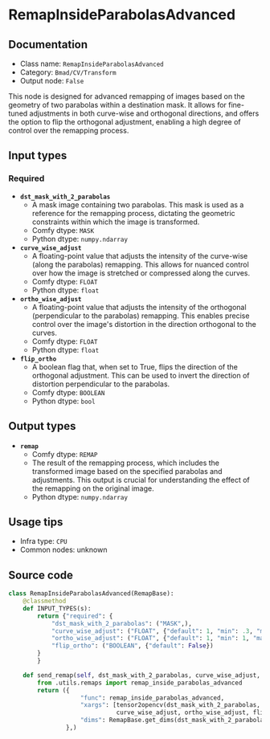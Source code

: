 # RemapInsideParabolasAdvanced
## Documentation
- Class name: `RemapInsideParabolasAdvanced`
- Category: `Bmad/CV/Transform`
- Output node: `False`

This node is designed for advanced remapping of images based on the geometry of two parabolas within a destination mask. It allows for fine-tuned adjustments in both curve-wise and orthogonal directions, and offers the option to flip the orthogonal adjustment, enabling a high degree of control over the remapping process.
## Input types
### Required
- **`dst_mask_with_2_parabolas`**
    - A mask image containing two parabolas. This mask is used as a reference for the remapping process, dictating the geometric constraints within which the image is transformed.
    - Comfy dtype: `MASK`
    - Python dtype: `numpy.ndarray`
- **`curve_wise_adjust`**
    - A floating-point value that adjusts the intensity of the curve-wise (along the parabolas) remapping. This allows for nuanced control over how the image is stretched or compressed along the curves.
    - Comfy dtype: `FLOAT`
    - Python dtype: `float`
- **`ortho_wise_adjust`**
    - A floating-point value that adjusts the intensity of the orthogonal (perpendicular to the parabolas) remapping. This enables precise control over the image's distortion in the direction orthogonal to the curves.
    - Comfy dtype: `FLOAT`
    - Python dtype: `float`
- **`flip_ortho`**
    - A boolean flag that, when set to True, flips the direction of the orthogonal adjustment. This can be used to invert the direction of distortion perpendicular to the parabolas.
    - Comfy dtype: `BOOLEAN`
    - Python dtype: `bool`
## Output types
- **`remap`**
    - Comfy dtype: `REMAP`
    - The result of the remapping process, which includes the transformed image based on the specified parabolas and adjustments. This output is crucial for understanding the effect of the remapping on the original image.
    - Python dtype: `numpy.ndarray`
## Usage tips
- Infra type: `CPU`
- Common nodes: unknown


## Source code
```python
class RemapInsideParabolasAdvanced(RemapBase):
    @classmethod
    def INPUT_TYPES(s):
        return {"required": {
            "dst_mask_with_2_parabolas": ("MASK",),
            "curve_wise_adjust": ("FLOAT", {"default": 1, "min": .3, "max": 2, "step": .01}),
            "ortho_wise_adjust": ("FLOAT", {"default": 1, "min": 1, "max": 3, "step": .01}),
            "flip_ortho": ("BOOLEAN", {"default": False})
        }
        }

    def send_remap(self, dst_mask_with_2_parabolas, curve_wise_adjust, ortho_wise_adjust, flip_ortho):
        from .utils.remaps import remap_inside_parabolas_advanced
        return ({
                    "func": remap_inside_parabolas_advanced,
                    "xargs": [tensor2opencv(dst_mask_with_2_parabolas, 1),
                              curve_wise_adjust, ortho_wise_adjust, flip_ortho],
                    "dims": RemapBase.get_dims(dst_mask_with_2_parabolas)
                },)

```
